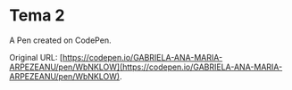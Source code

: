 # Tema 2

A Pen created on CodePen.

Original URL: [https://codepen.io/GABRIELA-ANA-MARIA-ARPEZEANU/pen/WbNKLOW](https://codepen.io/GABRIELA-ANA-MARIA-ARPEZEANU/pen/WbNKLOW).

